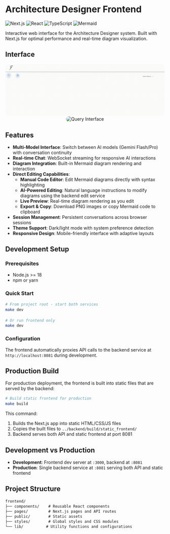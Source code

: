 # Architecture Designer Frontend

![Next.js](https://img.shields.io/badge/next.js-14.0.0+-success.svg)
![React](https://img.shields.io/badge/react-18.0.0+-blue.svg)
![TypeScript](https://img.shields.io/badge/typescript-5.0.0+-3178C6.svg)
![Mermaid](https://img.shields.io/badge/Mermaid-Architecture%20Diagrams-FF6B6B.svg)

Interactive web interface for the Architecture Designer system. Built with Next.js for optimal performance and real-time diagram visualization.

## Interface

<div align="center">
  <img src="../../docs/interface.gif" alt="Interface Greeting" style="border-radius: 10px; max-width: 100%;">
</div>

<div align="center">
  <img src="../../docs/query-interface.gif" alt="Query Interface" style="border-radius: 10px; max-width: 100%;">
</div>

## Features

- **Multi-Model Interface**: Switch between AI models (Gemini Flash/Pro) with conversation continuity
- **Real-time Chat**: WebSocket streaming for responsive AI interactions
- **Diagram Integration**: Built-in Mermaid diagram rendering and interaction
- **Direct Editing Capabilities**:
  - **Manual Code Editor**: Edit Mermaid diagrams directly with syntax highlighting
  - **AI-Powered Editing**: Natural language instructions to modify diagrams using the backend edit service
  - **Live Preview**: Real-time diagram rendering as you edit
  - **Export & Copy**: Download PNG images or copy Mermaid code to clipboard
- **Session Management**: Persistent conversations across browser sessions
- **Theme Support**: Dark/light mode with system preference detection
- **Responsive Design**: Mobile-friendly interface with adaptive layouts

## Development Setup

### Prerequisites

- Node.js >= 18
- npm or yarn

### Quick Start

```bash
# From project root - start both services
make dev

# Or run frontend only
make dev
```

### Configuration

The frontend automatically proxies API calls to the backend service at `http://localhost:8081` during development.

## Production Build

For production deployment, the frontend is built into static files that are served by the backend:

```bash
# Build static frontend for production
make build
```

This command:

1. Builds the Next.js app into static HTML/CSS/JS files
2. Copies the built files to `../backend/build/static_frontend/`
3. Backend serves both API and static frontend at port 8081

## Development vs Production

- **Development**: Frontend dev server at `:3000`, backend at `:8081`
- **Production**: Single backend service at `:8081` serving both API and static frontend

## Project Structure

```
frontend/
├── components/    # Reusable React components
├── pages/         # Next.js pages and API routes
├── public/        # Static assets
├── styles/        # Global styles and CSS modules
└── lib/          # Utility functions and configurations
```
